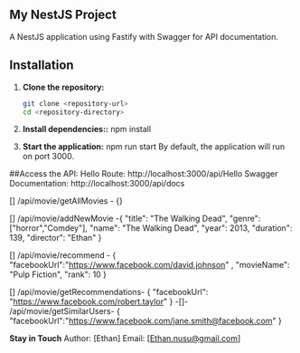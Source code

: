 
## My NestJS Project
A NestJS application using Fastify with Swagger for API documentation.

## Installation

1. **Clone the repository:**

   ```bash
   git clone <repository-url>
   cd <repository-directory>
   ```
2. **Install dependencies::**
    npm install

3. **Start the application:**
    npm run start
    By default, the application will run on port 3000.


 ##Access the API:
  Hello Route: http://localhost:3000/api/Hello
  Swagger Documentation: http://localhost:3000/api/docs

  [] /api/movie/getAllMovies - {}
  
  [] /api/movie/addNewMovie -{
    "title": "The Walking Dead",
    "genre": ["horror","Comdey"],
    "name": "The Walking Dead",
    "year": 2013,
    "duration": 139,
    "director": "Ethan"
    }
    
  [] /api/movie/recommend - 
  {
  "facebookUrl":"https://www.facebook.com/david.johnson" ,
  "movieName": "Pulp Fiction",
  "rank": 10
}

[] /api/movie/getRecommendations- 
  {
"facebookUrl": "https://www.facebook.com/robert.taylor"
}
  -[]- /api/movie/getSimilarUsers- {
  "facebookUrl":"https://www.facebook.com/jane.smith@facebook.com"
}

 **Stay in Touch**
Author: [Ethan]
Email: [Ethan.nusu@gmail.com]
